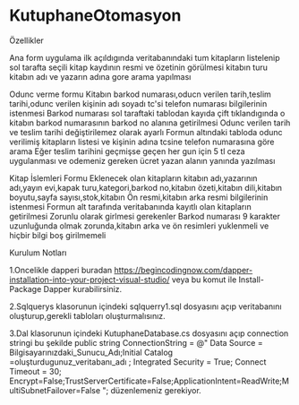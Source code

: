 # KutuphaneOtomasyon
Özellikler

Ana form
uygulama ilk açıldıgında veritabanındaki tum kitapların listelenip sol tarafta seçili kitap kaydının resmi ve özetinin görülmesi
kitabın turu kitabın adı ve yazarın adına gore arama yapılması

Odunc verme formu
Kitabın barkod numarası,oducn verilen tarih,teslim tarihi,odunc verilen kişinin adı soyadı tc'si telefon numarası bilgilerinin istenmesi
Barkod numarası sol taraftaki tablodan kayıda çift tıklandıgında o kitabın barkod numarasının barkod no alanına getirilmesi
Odunc verilen tarih ve teslim tarihi değiştirilemez olarak ayarlı
Formun altındaki tabloda odunc verilimiş kitapların listesi ve kişinin adına tcsine telefon numarasına göre arama
Eğer teslim tarihini geçmişse geçen her gun için 5 tl ceza uygulanması ve odemeniz gereken ücret yazan alanın yanında yazılması

Kitap İslemleri Formu
Eklenecek olan kitapların kitabın adı,yazarının adı,yayın evi,kapak turu,kategori,barkod no,kitabın özeti,kitabın dili,kitabın boyutu,sayfa sayısı,stok,kitabın Ön resmi,kitabın arka resmi bilgilerinin istenmesi
Formun alt tarafında veritabanında kayıtlı olan kitapların getirilmesi
Zorunlu olarak girlmesi gerekenler
Barkod numarası 9 karakter uzunluğunda olmak zorunda,kitabın arka ve ön resimleri yuklenmeli ve hiçbir bilgi boş girilmemeli


Kurulum Notları

1.Oncelikle dapperi buradan  https://begincodingnow.com/dapper-installation-into-your-project-visual-studio/ veya  bu komut ile Install-Package Dapper kurabilirsiniz.

2.Sqlquerys klasorunun içindeki sqlquerry1.sql dosyasını açıp veritabanını oluşturup,gerekli tabloları oluşturmalısınız.

3.Dal klasorunun içindeki KutuphaneDatabase.cs dosyasını açıp connection stringi bu şekilde public string ConnectionString = @"
        Data Source = Bilgisayarınızdaki_Sunucu_Adı;Initial Catalog =oluşturdugunuz_veritabanı_adı ; Integrated Security = True; Connect Timeout = 30; Encrypt=False;TrustServerCertificate=False;ApplicationIntent=ReadWrite;MultiSubnetFailover=False
            "; 
düzenlemeniz gerekiyor.

